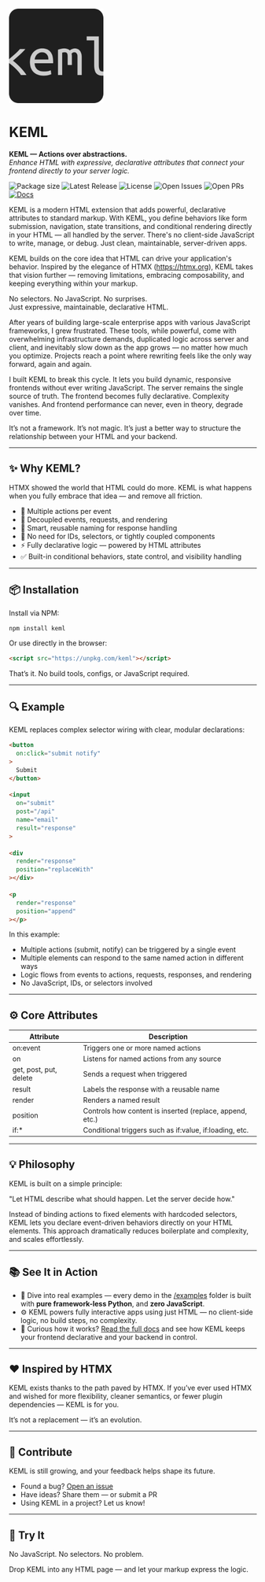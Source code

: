 ![Logo](docs/img/logo192.png)

# KEML

**KEML — Actions over abstractions.**  
*Enhance HTML with expressive, declarative attributes that connect your frontend
directly to your server logic.*

![Package size](https://img.shields.io/packagephobia/minzip/keml?style=flat)
![Latest Release](https://img.shields.io/npm/v/keml?style=flat)
![License](https://img.shields.io/github/license/thealjey/keml?style=flat)
![Open Issues](https://img.shields.io/github/issues/thealjey/keml?style=flat)
![Open PRs](https://img.shields.io/github/issues-pr/thealjey/keml?style=flat)
[![Docs](https://img.shields.io/badge/docs-online-blue)](https://thealjey.github.io/keml/)

KEML is a modern HTML extension that adds powerful, declarative attributes to
standard markup. With KEML, you define behaviors like form submission,
navigation, state transitions, and conditional rendering directly in your HTML
— all handled by the server. There's no client-side JavaScript to write, manage,
or debug. Just clean, maintainable, server-driven apps.

KEML builds on the core idea that HTML can drive your application's behavior.
Inspired by the elegance of HTMX (https://htmx.org), KEML takes that vision
further — removing limitations, embracing composability, and keeping everything
within your markup.

No selectors. No JavaScript. No surprises.  
Just expressive, maintainable, declarative HTML.

After years of building large-scale enterprise apps with various JavaScript
frameworks, I grew frustrated. These tools, while powerful, come with
overwhelming infrastructure demands, duplicated logic across server and client,
and inevitably slow down as the app grows — no matter how much you optimize.
Projects reach a point where rewriting feels like the only way forward, again
and again.

I built KEML to break this cycle. It lets you build dynamic, responsive
frontends without ever writing JavaScript. The server remains the single source
of truth. The frontend becomes fully declarative. Complexity vanishes. And
frontend performance can never, even in theory, degrade over time.

It’s not a framework. It’s not magic. It’s just a better way to structure the
relationship between your HTML and your backend.

---

## ✨ Why KEML?

HTMX showed the world that HTML could do more.
KEML is what happens when you fully embrace that idea — and remove all friction.

- 🔄 Multiple actions per event
- 🎯 Decoupled events, requests, and rendering
- 🧠 Smart, reusable naming for response handling
- 🧩 No need for IDs, selectors, or tightly coupled components
- ⚡️ Fully declarative logic — powered by HTML attributes
- ✅ Built-in conditional behaviors, state control, and visibility handling

---

## 📦 Installation

Install via NPM:
```bash
npm install keml
```
Or use directly in the browser:
```html
<script src="https://unpkg.com/keml"></script>
```
That’s it. No build tools, configs, or JavaScript required.

---

## 🔍 Example

KEML replaces complex selector wiring with clear, modular declarations:
```html
<button
  on:click="submit notify"
>
  Submit
</button>

<input
  on="submit"
  post="/api"
  name="email"
  result="response"
>

<div
  render="response"
  position="replaceWith"
></div>

<p
  render="response"
  position="append"
></p>
```
In this example:

- Multiple actions (submit, notify) can be triggered by a single event
- Multiple elements can respond to the same named action in different ways
- Logic flows from events to actions, requests, responses, and rendering
- No JavaScript, IDs, or selectors involved

---

## ⚙️ Core Attributes

| Attribute               | Description                                      |
|-------------------------|-------------------------------------------------|
| on:event                | Triggers one or more named actions               |
| on                      | Listens for named actions from any source        |
| get, post, put, delete  | Sends a request when triggered                    |
| result                  | Labels the response with a reusable name         |
| render                  | Renders a named result                            |
| position                | Controls how content is inserted (replace, append, etc.) |
| if:*                    | Conditional triggers such as if:value, if:loading, etc. |

---

## 💡 Philosophy

KEML is built on a simple principle:

"Let HTML describe what should happen. Let the server decide how."

Instead of binding actions to fixed elements with hardcoded selectors, KEML lets you declare event-driven behaviors directly on your HTML elements.
This approach dramatically reduces boilerplate and complexity, and scales effortlessly.

---

## 📚 See It in Action

- 🧪 Dive into real examples — every demo in the [/examples](https://github.com/thealjey/keml/tree/main/examples) folder is built with **pure framework-less Python**, and **zero JavaScript**.
- ⚙️ KEML powers fully interactive apps using just HTML — no client-side logic, no build steps, no complexity.
- 📖 Curious how it works? [Read the full docs](https://thealjey.github.io/keml) and see how KEML keeps your frontend declarative and your backend in control.

---

## ❤️ Inspired by HTMX

KEML exists thanks to the path paved by HTMX.
If you’ve ever used HTMX and wished for more flexibility, cleaner semantics, or
fewer plugin dependencies — KEML is for you.

It’s not a replacement — it’s an evolution.

---

## 🙌 Contribute

KEML is still growing, and your feedback helps shape its future.

- Found a bug? [Open an issue](https://github.com/thealjey/keml/issues)
- Have ideas? Share them — or submit a PR
- Using KEML in a project? Let us know!

---

## 🌱 Try It

No JavaScript. No selectors. No problem.

Drop KEML into any HTML page — and let your markup express the logic.
